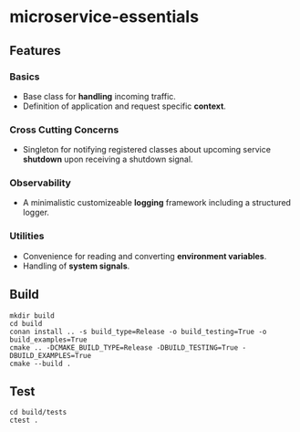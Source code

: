# microservice-essentials

## Features

### Basics
- Base class for **handling** incoming traffic.
- Definition of application and request specific **context**.

### Cross Cutting Concerns
- Singleton for notifying registered classes about upcoming service **shutdown** upon receiving a shutdown signal.

### Observability
- A minimalistic customizeable **logging** framework including a structured logger.

### Utilities
- Convenience for reading and converting **environment variables**.
- Handling of **system signals**.

## Build
```
mkdir build
cd build
conan install .. -s build_type=Release -o build_testing=True -o build_examples=True
cmake .. -DCMAKE_BUILD_TYPE=Release -DBUILD_TESTING=True -DBUILD_EXAMPLES=True
cmake --build .
```

## Test
```
cd build/tests
ctest .
```
